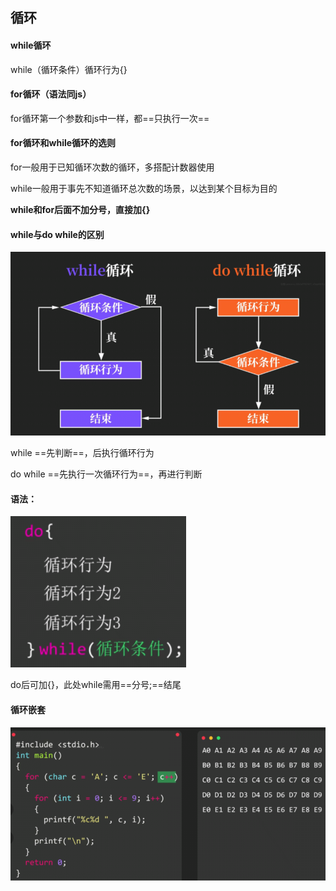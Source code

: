 ## 循环

#### while循环

while（循环条件）循环行为{}

#### for循环（语法同js）

for循环第一个参数和js中一样，都==只执行一次==

#### for循环和while循环的选则

for一般用于已知循环次数的循环，多搭配计数器使用

while一般用于事先不知道循环总次数的场景，以达到某个目标为目的

**while和for后面不加分号，直接加{}**

#### while与do while的区别

![image-20221208195800484](images/image-20221208195800484.png)

while ==先判断==，后执行循环行为

do while ==先执行一次循环行为==，再进行判断

#### 语法：

![image-20221208195805417](images/image-20221208195805417.png)

do后可加{}，此处while需用==分号;==结尾

#### 循环嵌套

![image-20221208195812165](images/image-20221208195812165.png)
